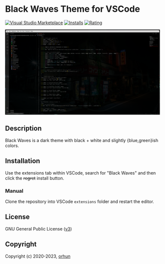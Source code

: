 # Black Waves Theme for VSCode

[![Visual Studio Marketplace](https://img.shields.io/visual-studio-marketplace/v/orhun.black-waves.svg?style=flat&labelColor=000000&color=303030)](https://marketplace.visualstudio.com/items?itemName=orhun.black-waves) [![Installs](https://img.shields.io/visual-studio-marketplace/d/orhun.black-waves.svg?style=flat&labelColor=000000&color=303030)](https://marketplace.visualstudio.com/items?itemName=orhun.black-waves) [![Rating](https://img.shields.io/visual-studio-marketplace/stars/orhun.black-waves.svg?style=flat&labelColor=000000&color=303030)](https://marketplace.visualstudio.com/items?itemName=orhun.black-waves)

![Demo](https://raw.githubusercontent.com/chrisramfon/Black-Waves-colorfull/refs/heads/master/images/demo.png)

## Description

<!-- Eyes go brrr -->
Black Waves is a dark theme with black + white and slightly {blue,green}ish colors.

## Installation

Use the extensions tab within VSCode, search for "Black Waves" and then click the <s>regret</s> install button.

### Manual

Clone the repository into VSCode `extensions` folder and restart the editor.

## License

GNU General Public License ([v3](https://www.gnu.org/licenses/gpl.txt))

## Copyright

Copyright (c) 2020-2023, [orhun](https://www.github.com/orhun)
